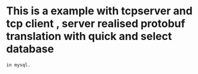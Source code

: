 # This is a example with tcpserver and tcp client , server realised protobuf translation with quick and select database
	in mysql.